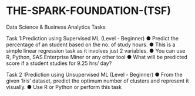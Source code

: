 # THE-SPARK-FOUNDATION-(TSF)

Data Science & Business Analytics Tasks

Task 1:Prediction using Supervised ML 
(Level - Beginner)
● Predict the percentage of an student based on the no. of study hours. 
● This is a simple linear regression task as it involves just 2 variables.
● You can use R, Python, SAS Enterprise Miner or any other tool 
● What will be predicted score if a student studies for 9.25 hrs/ day? 


Task 2 :Prediction using Unsupervised ML
(Level - Beginner)
● From the given ‘Iris’ dataset, predict the optimum number of clusters 
and represent it visually. 
● Use R or Python or perform this task






